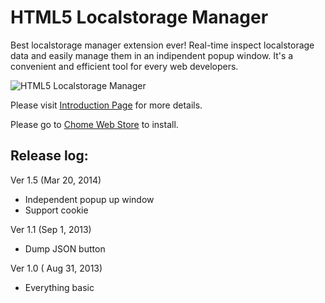 HTML5 Localstorage Manager
==========================

Best localstorage manager extension ever! Real-time inspect localstorage data and easily manage them in an indipendent popup window. It's a convenient and efficient tool for every web developers.

![HTML5 Localstorage Manager](http://andrelion.github.io/html5-localstorage-manager/images/screenshot/localstorage_640.jpg "HTML5 Localstorage Manager")

Please visit [Introduction Page](http://andrelion.github.io/html5-localstorage-manager/) for more details.

Please go to [Chome Web Store](https://chrome.google.com/webstore/detail/html5-localstorage-manage/giompennnhheakjcnobejbnjgbbkmdnd) to install.

Release log:
----------------------

Ver 1.5 (Mar 20, 2014)
  - Independent popup up window
  - Support cookie

Ver 1.1 (Sep 1, 2013)
  - Dump JSON button

Ver 1.0 ( Aug 31, 2013)
  - Everything basic
